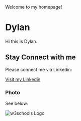 <!DOCTYPE html>
<html>
<head>
Welcome to my homepage!
</head>
<body>

<h1>Dylan</h1>
<p>Hi this is Dylan.</p>

<h2>Stay Connect with me</h2>

<p>Please connect me via Linkedin:</p>

<a href="https://www.linkedin.com/in/dylan-ho-a87018388/">Visit my Linkedin</a>

<h3>Photo</h3>
<p>See below:</p>

<img src="w3schools.png" 
alt
="w3schools Logo">


</body>
</html>

